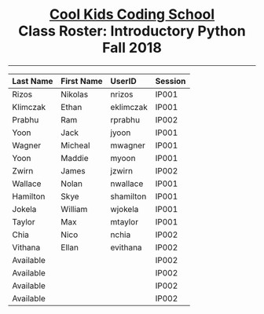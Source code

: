 # <center>[**Cool Kids Coding School**](http://www.coolkidscodingschool.com)<br>Class Roster: **Introductory Python**<br>  Fall 2018
---

| Last Name | First Name | UserID | Session |
|:---|:-----------|:--|:--|
| Rizos     | Nikolas    |  nrizos | IP001 |
| Klimczak  | Ethan      |  eklimczak | IP001 |
| Prabhu    | Ram        |  rprabhu | IP002 |
| Yoon      | Jack       |  jyoon | IP001 |
| Wagner    | Micheal    |  mwagner | IP001 |
| Yoon      | Maddie     |  myoon | IP001 |
| Zwirn     | James      |  jzwirn | IP002 |
| Wallace | Nolan       |  nwallace | IP001 |
| Hamilton | Skye       |  shamilton | IP001 |
| Jokela | William  | wjokela | IP001  |
| Taylor | Max  | mtaylor | IP001  |
| Chia | Nico  | nchia | IP002  |
| Vithana | Ellan  | evithana | IP002  |
| Available |   |  | IP002  |
| Available |   |  | IP002  |
| Available |   |  | IP002  |
| Available |   |  | IP002  |

